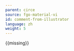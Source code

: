 ```yaml
---
parent: circe
source: fgo-material-vi
id: comment-from-illustrator
language: zh
weight: 5
---
```


{{missing}}
